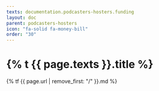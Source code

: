 ```yaml
---
texts: documentation.podcasters-hosters.funding
layout: doc
parent: podcasters-hosters
icon: "fa-solid fa-money-bill"
order: "30"
---
```


# {% t {{ page.texts }}.title %}

{% tf {{ page.url | remove_first: "/" }}.md %}

